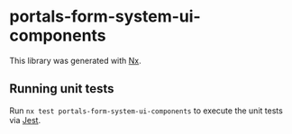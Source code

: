 # portals-form-system-ui-components

This library was generated with [Nx](https://nx.dev).

## Running unit tests

Run `nx test portals-form-system-ui-components` to execute the unit tests via [Jest](https://jestjs.io).

